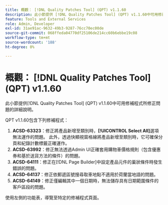 ```yaml
---
title: 概觀： [!DNL Quality Patches Tool] (QPT) v1.1.60
description: 此小節提供 [!DNL Quality Patches Tool] (QPT) v1.1.60中可用修補程式所修正問題的詳細說明。
feature: Tools and External Services
role: Admin, Developer
exl-id: 31ae91ac-9632-49b3-9287-76cc70ec00de
source-git-commit: 068ffeda04770df25106de214cc60b6ebbe19c08
workflow-type: tm+mt
source-wordcount: '188'
ht-degree: 0%

---
```


# 概觀： [!DNL Quality Patches Tool] (QPT) v1.1.60

此小節提供[!DNL Quality Patches Tool] (QPT) v1.1.60中可用修補程式所修正問題的詳細說明。

QPT v1.1.60包含下列修補程式：

1. **ACSD-63323**：修正將產品新增至類別時，**[!UICONTROL Select All]**&#x200B;選項無法運作的問題。 此外，透過快顯視窗格線將產品新增至類別時，它可確保分頁和紀錄計數標籤正確運作。
1. **ACSD-63992**：修正無法透過Admin UI正確套用購物車價格規則（包含優惠券和基於送貨方法的條件）的問題。
1. **ACSD-64111**：修正在[!DNL Page Builder]中設定產品元件的巢狀條件時發生錯誤的問題。
1. **ACSD-64137**：修正依郵遞區號搜尋取車地點不適用於荷蘭當地語的問題。
1. **ACSD-64149**：修正僅編輯其中一個日期時，無法儲存具有日期範圍條件的客戶區段的問題。

使用左側的功能表，導覽至特定的修補程式頁面。
